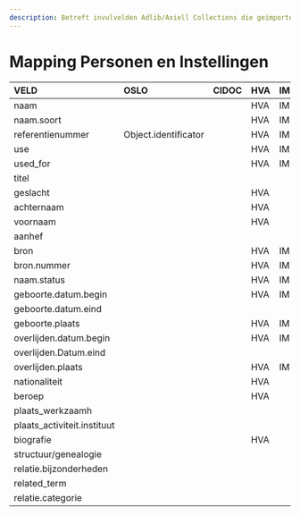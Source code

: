 ```yaml
---
description: Betreft invulvelden Adlib/Axiell Collections die geïmporteerd worden in DAMS
---
```


# Mapping Personen en Instellingen

| VELD | OSLO | CIDOC | HVA | IM | DMG | STAM | AG |
| :--- | :--- | :--- | :--- | :--- | :--- | :--- | :--- |
| naam |  |  | HVA | IM | DMG | STAM | AG |
| naam.soort |  |  | HVA | IM | DMG | STAM | AG |
| referentienummer | Object.identificator |  | HVA | IM | DMG | STAM | AG |
| use |  |  | HVA | IM | DMG |  |  |
| used\_for |  |  | HVA | IM | DMG |  |  |
| titel |  |  |  |  |  |  | AG |
| geslacht |  |  | HVA |  | DMG | STAM | AG |
| achternaam |  |  | HVA |  | DMG | STAM | AG |
| voornaam |  |  | HVA |  | DMG | STAM | AG |
| aanhef |  |  |  |  |  |  | AG |
| bron |  |  | HVA | IM | DMG | STAM | AG |
| bron.nummer |  |  | HVA | IM | DMG | STAM | AG |
| naam.status |  |  | HVA | IM | DMG | STAM | AG |
| geboorte.datum.begin |  |  | HVA | IM | DMG | STAM | AG |
| geboorte.datum.eind |  |  |  |  | DMG | STAM | AG |
| geboorte.plaats |  |  | HVA | IM | DMG | STAM | AG |
| overlijden.datum.begin |  |  | HVA | IM | DMG | STAM | AG |
| overlijden.Datum.eind |  |  |  |  | DMG | STAM | AG |
| overlijden.plaats |  |  | HVA | IM | DMG | STAM | AG |
| nationaliteit |  |  | HVA |  | DMG | STAM | AG |
| beroep |  |  | HVA |  |  |  | AG |
| plaats\_werkzaamh |  |  |  |  |  |  | AG |
| plaats\_activiteit.instituut |  |  |  |  |  |  | AG |
| biografie |  |  | HVA |  |  |  | AG |
| structuur/genealogie |  |  |  |  |  |  | AG |
| relatie.bijzonderheden |  |  |  |  |  |  | AG |
| related\_term |  |  |  |  |  |  | AG |
| relatie.categorie |  |  |  |  |  |  | AG |

